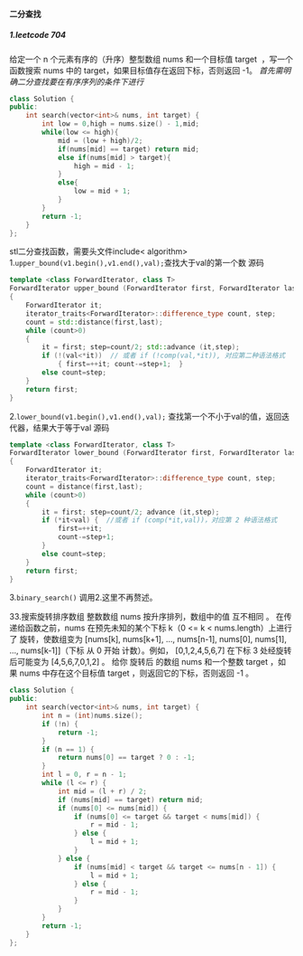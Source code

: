 #### 二分查找
##### 1.leetcode 704
给定一个 n 个元素有序的（升序）整型数组 nums 和一个目标值 target  ，写一个函数搜索 nums 中的 target，如果目标值存在返回下标，否则返回 -1。
*首先需明确二分查找要在有序序列的条件下进行*
```c++
class Solution {
public:
    int search(vector<int>& nums, int target) {
        int low = 0,high = nums.size() - 1,mid;
        while(low <= high){
            mid = (low + high)/2;
            if(nums[mid] == target) return mid;
            else if(nums[mid] > target){
                high = mid - 1;
            }
            else{
                low = mid + 1;
            }
        }
        return -1;
    }
};
```
stl二分查找函数，需要头文件include< algorithm>
1.`upper_bound(v1.begin(),v1.end(),val);`查找大于val的第一个数
源码
```c++
template <class ForwardIterator, class T>
ForwardIterator upper_bound (ForwardIterator first, ForwardIterator last, const T& val)
{
    ForwardIterator it;
    iterator_traits<ForwardIterator>::difference_type count, step;
    count = std::distance(first,last);
    while (count>0)
    {
        it = first; step=count/2; std::advance (it,step);
        if (!(val<*it))  // 或者 if (!comp(val,*it)), 对应第二种语法格式
            { first=++it; count-=step+1;  }
        else count=step;
    }
    return first;
}
```
2.`lower_bound(v1.begin(),v1.end(),val);`
查找第一个不小于val的值，返回迭代器，结果大于等于val
源码
```c++
template <class ForwardIterator, class T>
ForwardIterator lower_bound (ForwardIterator first, ForwardIterator last, const T& val)
{
    ForwardIterator it;
    iterator_traits<ForwardIterator>::difference_type count, step;
    count = distance(first,last);
    while (count>0)
    {
        it = first; step=count/2; advance (it,step);
        if (*it<val) {  //或者 if (comp(*it,val))，对应第 2 种语法格式
            first=++it;
            count-=step+1;
        }
        else count=step;
    }
    return first;
}
```
3.`binary_search()`
调用2.这里不再赘述。


33.搜索旋转排序数组
整数数组 nums 按升序排列，数组中的值 互不相同 。
在传递给函数之前，nums 在预先未知的某个下标 k（0 <= k < nums.length）上进行了 旋转，使数组变为 [nums[k], nums[k+1], ..., nums[n-1], nums[0], nums[1], ..., nums[k-1]]（下标 从 0 开始 计数）。例如， [0,1,2,4,5,6,7] 在下标 3 处经旋转后可能变为 [4,5,6,7,0,1,2] 。
给你 旋转后 的数组 nums 和一个整数 target ，如果 nums 中存在这个目标值 target ，则返回它的下标，否则返回 -1 。


```c++
class Solution {
public:
    int search(vector<int>& nums, int target) {
        int n = (int)nums.size();
        if (!n) {
            return -1;
        }
        if (n == 1) {
            return nums[0] == target ? 0 : -1;
        }
        int l = 0, r = n - 1;
        while (l <= r) {
            int mid = (l + r) / 2;
            if (nums[mid] == target) return mid;
            if (nums[0] <= nums[mid]) {
                if (nums[0] <= target && target < nums[mid]) {
                    r = mid - 1;
                } else {
                    l = mid + 1;
                }
            } else {
                if (nums[mid] < target && target <= nums[n - 1]) {
                    l = mid + 1;
                } else {
                    r = mid - 1;
                }
            }
        }
        return -1;
    }
};
```
